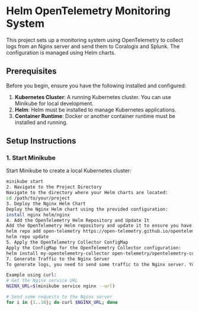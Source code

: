 # Helm OpenTelemetry Monitoring System

This project sets up a monitoring system using OpenTelemetry to collect logs from an Nginx server and send them to Coralogix and Splunk. The configuration is managed using Helm charts.

## Prerequisites

Before you begin, ensure you have the following installed and configured:

1. **Kubernetes Cluster**: A running Kubernetes cluster. You can use Minikube for local development.
2. **Helm**: Helm must be installed to manage Kubernetes applications.
3. **Container Runtime**: Docker or another container runtime must be installed and running.

## Setup Instructions

### 1. Start Minikube

Start Minikube to create a local Kubernetes cluster:

```sh
minikube start
2. Navigate to the Project Directory
Navigate to the directory where your Helm charts are located:
cd /path/to/your/project
3. Deploy the Nginx Helm Chart
Deploy the Nginx Helm chart using the provided configuration:
install nginx helm/nginx
4. Add the OpenTelemetry Helm Repository and Update It
Add the OpenTelemetry Helm repository and update it to ensure you have the latest charts:
helm repo add open-telemetry https://open-telemetry.github.io/opentelemetry-helm-charts
helm repo update
5. Apply the OpenTelemetry Collector ConfigMap
Apply the ConfigMap for the OpenTelemetry Collector configuration:
helm install my-opentelemetry-collector open-telemetry/opentelemetry-collector --set mode=deployment --set image.repository="otel/opentelemetry-collector-k8s" --set command.name="otelcol-k8s"
7. Generate Traffic to the Nginx Server
To generate logs, you need to send some traffic to the Nginx server. You can use a script or a tool like curl to generate requests.

Example using curl:
# Get the Nginx service URL
NGINX_URL=$(minikube service nginx --url)

# Send some requests to the Nginx server
for i in {1..10}; do curl $NGINX_URL; done
